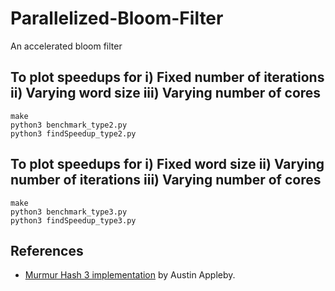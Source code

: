# Parallelized-Bloom-Filter

An accelerated bloom filter


## To plot speedups for i) Fixed number of iterations ii) Varying word size iii) Varying number of cores
```
make  
python3 benchmark_type2.py  
python3 findSpeedup_type2.py
```

## To plot speedups for i) Fixed word size ii) Varying number of iterations iii) Varying number of cores
```
make  
python3 benchmark_type3.py  
python3 findSpeedup_type3.py
```


## References
* [Murmur Hash 3 implementation](https://github.com/aappleby/smhasher) by Austin Appleby.  
